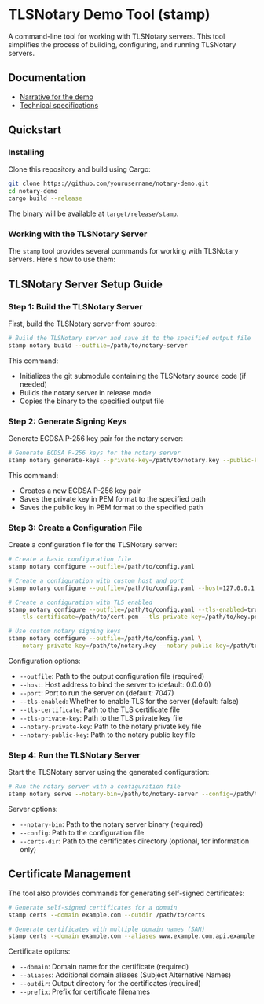 # TLSNotary Demo Tool (stamp)

A command-line tool for working with TLSNotary servers. This tool simplifies the process of building, configuring, and running TLSNotary servers.

## Documentation

- [Narrative for the demo](./narrative.md)
- [Technical specifications](./spec.md)

## Quickstart

### Installing

Clone this repository and build using Cargo:

```sh
git clone https://github.com/yourusername/notary-demo.git
cd notary-demo
cargo build --release
```

The binary will be available at `target/release/stamp`.

### Working with the TLSNotary Server

The `stamp` tool provides several commands for working with TLSNotary servers. Here's how to use them:

## TLSNotary Server Setup Guide

### Step 1: Build the TLSNotary Server

First, build the TLSNotary server from source:

```sh
# Build the TLSNotary server and save it to the specified output file
stamp notary build --outfile=/path/to/notary-server
```

This command:
- Initializes the git submodule containing the TLSNotary source code (if needed)
- Builds the notary server in release mode
- Copies the binary to the specified output file

### Step 2: Generate Signing Keys

Generate ECDSA P-256 key pair for the notary server:

```sh
# Generate ECDSA P-256 keys for the notary server
stamp notary generate-keys --private-key=/path/to/notary.key --public-key=/path/to/notary.pub
```

This command:
- Creates a new ECDSA P-256 key pair
- Saves the private key in PEM format to the specified path
- Saves the public key in PEM format to the specified path

### Step 3: Create a Configuration File

Create a configuration file for the TLSNotary server:

```sh
# Create a basic configuration file
stamp notary configure --outfile=/path/to/config.yaml

# Create a configuration with custom host and port
stamp notary configure --outfile=/path/to/config.yaml --host=127.0.0.1 --port=8443

# Create a configuration with TLS enabled
stamp notary configure --outfile=/path/to/config.yaml --tls-enabled=true \
  --tls-certificate=/path/to/cert.pem --tls-private-key=/path/to/key.pem

# Use custom notary signing keys
stamp notary configure --outfile=/path/to/config.yaml \
  --notary-private-key=/path/to/notary.key --notary-public-key=/path/to/notary.pub
```

Configuration options:
- `--outfile`: Path to the output configuration file (required)
- `--host`: Host address to bind the server to (default: 0.0.0.0)
- `--port`: Port to run the server on (default: 7047)
- `--tls-enabled`: Whether to enable TLS for the server (default: false)
- `--tls-certificate`: Path to the TLS certificate file
- `--tls-private-key`: Path to the TLS private key file
- `--notary-private-key`: Path to the notary private key file
- `--notary-public-key`: Path to the notary public key file

### Step 4: Run the TLSNotary Server

Start the TLSNotary server using the generated configuration:

```sh
# Run the notary server with a configuration file
stamp notary serve --notary-bin=/path/to/notary-server --config=/path/to/config.yaml
```

Server options:
- `--notary-bin`: Path to the notary server binary (required)
- `--config`: Path to the configuration file
- `--certs-dir`: Path to the certificates directory (optional, for information only)

## Certificate Management

The tool also provides commands for generating self-signed certificates:

```sh
# Generate self-signed certificates for a domain
stamp certs --domain example.com --outdir /path/to/certs

# Generate certificates with multiple domain names (SAN)
stamp certs --domain example.com --aliases www.example.com,api.example.com --outdir /path/to/certs
```

Certificate options:
- `--domain`: Domain name for the certificate (required)
- `--aliases`: Additional domain aliases (Subject Alternative Names)
- `--outdir`: Output directory for the certificates (required)
- `--prefix`: Prefix for certificate filenames

